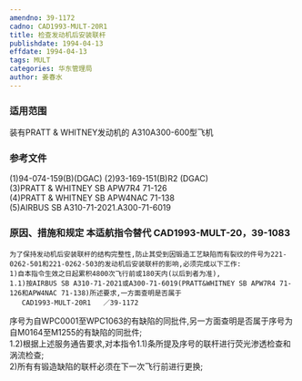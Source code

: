 ```yaml
---
amendno: 39-1172  
cadno: CAD1993-MULT-20R1  
title: 检查发动机后安装联杆  
publishdate: 1994-04-13  
effdate: 1994-04-13  
tags: MULT  
categories: 华东管理局  
author: 姜春水  
---
```

  
### 适用范围  
装有PRATT & WHITNEY发动机的 A310A300-600型飞机  
  
<!--more-->  
### 参考文件  
(1)94-074-159(B)(DGAC)     (2)93-169-151(B)R2 (DGAC)  
    (3)PRATT & WHITNEY SB APW7R4 71-126  
    (4)PRATT & WHITNEY SB APW4NAC 71-138  
    (5)AIRBUS SB A310-71-2021.A300-71-6019  
  
### 原因、措施和规定 本适航指令替代 CAD1993-MULT-20，39-1083  
    为了保持发动机后安装联杆的结构完整性,防止其受到因锻造工艺缺陷而有裂纹的件号为221-0262-501和221-0262-503的发动机后安装联杆的影响,必须完成以下工作:  
    1)自本指令生效之日起累积4800次飞行前或180天内(以后到者为准),  
    1.1)按AIRBUS SB A310-71-2021或A300-71-6019(PRATT&WHITNEY SB APW7R4 71-126和APW4NAC 71-138)所述要求,一方面查明是否属于  
       CAD1993-MULT-20R1   ／39-1172  
序号为自WPC0001至WPC1063的有缺陷的同批件,另一方面查明是否属于序号为自M0164至M1255的有缺陷的同批件;  
1.2)根据上述服务通告要求,对本指令1.1)条所提及序号的联杆进行荧光渗透检查和涡流检查;  
    2)所有有锻造缺陷的联杆必须在下一次飞行前进行更换;  
